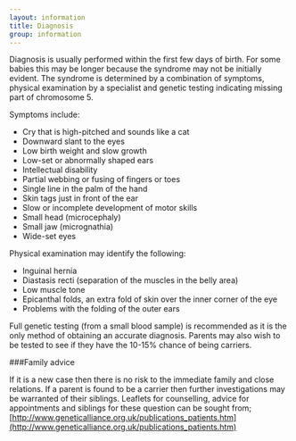 ```yaml
---
layout: information
title: Diagnosis
group: information
---
```


Diagnosis is usually performed within the first few days of birth. For some babies this may be longer because the syndrome may not be initially evident. The syndrome is determined by a combination of symptoms, physical examination by a specialist and genetic testing indicating missing part of chromosome 5.

Symptoms include:
* Cry that is high-pitched and sounds like a cat
* Downward slant to the eyes
* Low birth weight and slow growth
* Low-set or abnormally shaped ears
* Intellectual disability
* Partial webbing or fusing of fingers or toes
* Single line in the palm of the hand
* Skin tags just in front of the ear
* Slow or incomplete development of motor skills
* Small head (microcephaly)
* Small jaw (micrognathia)
* Wide-set eyes

Physical examination may identify the following:
* Inguinal hernia
* Diastasis recti (separation of the muscles in the belly area)
* Low muscle tone
* Epicanthal folds, an extra fold of skin over the inner corner of the eye
* Problems with the folding of the outer ears

Full genetic testing (from a small blood sample) is recommended as it is the only method of obtaining an accurate diagnosis. Parents may also wish to be tested to see if they have the 10-15% chance of being carriers.

###Family advice

If it is a new case then there is no risk to the immediate family and close relations. If a parent is found to be a carrier then further investigations may be warranted of their siblings. Leaflets for counselling, advice for appointments and siblings for these question can be sought from; [http://www.geneticalliance.org.uk/publications_patients.htm](http://www.geneticalliance.org.uk/publications_patients.htm)